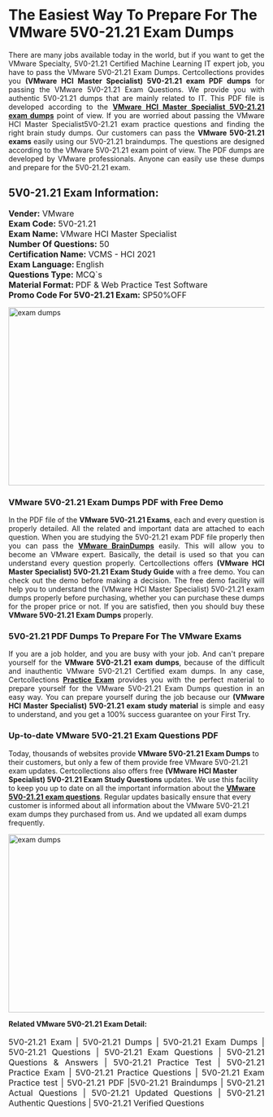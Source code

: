 <h1>The Easiest Way To Prepare For The VMware 5V0-21.21 Exam Dumps</h1> <p style="text-align:justify">There are many jobs available today in the world, but if you want to get the VMware Specialty, 5V0-21.21 Certified Machine Learning IT expert job, you have to pass the VMware 5V0-21.21 Exam Dumps. Certcollections provides you <strong>(VMware HCI Master Specialist) 5V0-21.21 exam PDF dumps</strong> for passing the VMware 5V0-21.21 Exam Questions. We provide you with authentic 5V0-21.21 dumps that are mainly related to IT. This PDF file is developed according to the <a href="https://www.certsofficial.com/vmware/5v0-21.21-questions"><strong>VMware HCI Master Specialist 5V0-21.21 exam dumps</strong></a> point of view. If you are worried about passing the VMware HCI Master Specialist5V0-21.21 exam practice questions and finding the right brain study dumps. Our customers can pass the <strong>VMware 5V0-21.21 exams </strong>easily using our 5V0-21.21 braindumps. The questions are designed according to the VMware 5V0-21.21 exam point of view. The PDF dumps are developed by VMware professionals. Anyone can easily use these dumps and prepare for the 5V0-21.21 exam.</p> <h2><strong>5V0-21.21 Exam Information:</strong></h2> <p><span style="font-size:16px"><strong>Vender:</strong> VMware<br /> <strong>Exam Code:</strong> 5V0-21.21<br /> <strong>Exam Name:</strong> VMware HCI Master Specialist<br /> <strong>Number Of Questions:</strong> 50<br /> <strong>Certification Name:</strong> VCMS - HCI 2021<br /> <strong>Exam Language: </strong>English<br /> <strong>Questions Type:</strong> MCQ`s<br /> <strong>Material Format: </strong>PDF & Web Practice Test Software<br /> <strong>Promo Code For 5V0-21.21 Exam:</strong> SP50%OFF</span></p> <p><a href="https://www.certsofficial.com/vmware/5v0-21.21-questions" rel="no-follow"><img alt="exam dumps" src="https://www.certcollections.com/uploads/content/certsofficial.jpg" style="height:350px; width:750px" /></a></p> <h3><strong>VMware 5V0-21.21 Exam Dumps PDF with Free Demo</strong></h3> <p style="text-align:justify">In the PDF file of the <strong>VMware 5V0-21.21 Exams</strong>, each and every question is properly detailed. All the related and important data are attached to each question. When you are studying the 5V0-21.21 exam PDF file properly then you can pass the <a href="https://www.certsofficial.com/vmware-dumps"><strong>VMware BrainDumps</strong></a> easily. This will allow you to become an VMware expert. Basically, the detail is used so that you can understand every question properly. Certcollections offers <strong>(VMware HCI Master Specialist) 5V0-21.21 Exam Study Guide</strong> with a free demo. You can check out the demo before making a decision. The free demo facility will help you to understand the (VMware HCI Master Specialist) 5V0-21.21 exam dumps properly before purchasing, whether you can purchase these dumps for the proper price or not. If you are satisfied, then you should buy these <strong>VMware 5V0-21.21 Exam Dumps</strong> properly.</p> <h3><strong>5V0-21.21 PDF Dumps To Prepare For The VMware Exams</strong></h3> <p style="text-align:justify">If you are a job holder, and you are busy with your job. And can't prepare yourself for the <strong>VMware 5V0-21.21 exam dumps</strong>, because of the difficult and inauthentic VMware 5V0-21.21 Certified exam dumps. In any case, Certcollections <strong><a href="https://www.certsofficial.com/">Practice Exam</a></strong> provides you with the perfect material to prepare yourself for the VMware 5V0-21.21 Exam Dumps question in an easy way. You can prepare yourself during the job because our <strong>(VMware HCI Master Specialist) 5V0-21.21 exam study material</strong> is simple and easy to understand, and you get a 100% success guarantee on your First Try.</p> <h3><strong>Up-to-date VMware 5V0-21.21 Exam Questions PDF</strong></h3> <p>Today, thousands of websites provide <strong>VMware 5V0-21.21 Exam Dumps</strong> to their customers, but only a few of them provide free VMware 5V0-21.21 exam updates. Certcollections also offers free <strong>(VMware HCI Master Specialist) 5V0-21.21 Exam Study Questions</strong> updates. We use this facility to keep you up to date on all the important information about the <a href="https://www.certsofficial.com/vmware/5v0-21.21-questions"><strong>VMware 5V0-21.21 exam questions</strong></a>. Regular updates basically ensure that every customer is informed about all information about the VMware 5V0-21.21 exam dumps they purchased from us. And we updated all exam dumps frequently.</p> <p><a href="https://www.certsofficial.com/vmware/5v0-21.21-questions"><img alt="exam dumps " src="https://www.certcollections.com/uploads/content/certsofficial2.jpg" style="height:350px; width:750px" /></a></p> <p style="text-align:justify"><span style="font-size:14px"><strong>Related VMware 5V0-21.21 Exam Detail:</strong></span><br /> <br /> <span style="font-size:16px">5V0-21.21 Exam | 5V0-21.21 Dumps | 5V0-21.21 Exam Dumps | 5V0-21.21 Questions | 5V0-21.21 Exam Questions | 5V0-21.21 Questions & Answers | 5V0-21.21 Practice Test | 5V0-21.21 Practice Exam | 5V0-21.21 Practice Questions | 5V0-21.21 Exam Practice test | 5V0-21.21 PDF |5V0-21.21 Braindumps | 5V0-21.21 Actual Questions | 5V0-21.21 Updated Questions | 5V0-21.21 Authentic Questions | 5V0-21.21 Verified Questions</span></p>
